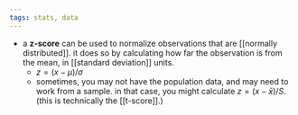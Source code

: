 ```yaml
---
tags: stats, data
---
```


- a **z-score** can be used to normalize observations that are [[normally distributed]]. it does so by calculating how far the observation is from the mean, in [[standard deviation]] units.
	- $z = (x - \mu) / \sigma$
	- sometimes, you may not have the population data, and may need to work from a sample. in that case, you might calculate $z = (x - \bar{x}) / S$. (this is technically the [[t-score]].)